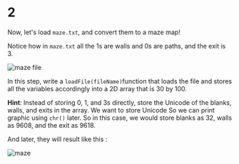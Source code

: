 # 2

Now, let's load `maze.txt`, and convert them to a maze map!

Notice how in `maze.txt` all the 1s are walls and 0s are paths, and the exit is 3.

![maze file](https://tva1.sinaimg.cn/large/0082zybpgy1gbsjha0blej31ke0u0qtk.jpg)

In this step, write a `loadFile(fileName)`function that loads the file and stores all the variables accordingly into a 2D array that is 30 by 100.

**Hint**: Instead of storing 0, 1, and 3s directly, store the Unicode of the blanks, walls, and exits in the array. We want to store Unicode So we can print graphic using `chr()` later. So in this case, we would store blanks as 32, walls as 9608, and the exit as 9618.

And later, they will result like this :

![maze](https://projectbit.s3-us-west-1.amazonaws.com/darlene/cards/maze1.png)

